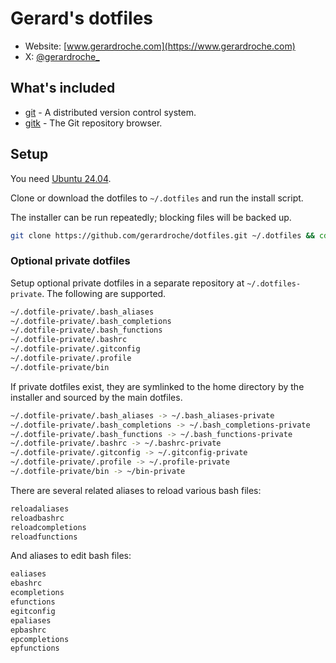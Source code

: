 # Gerard's dotfiles

- Website: [www.gerardroche.com](https://www.gerardroche.com)
- X: [@gerardroche_](https://x.com/gerardroche_)

## What's included

- [git](https://www.git-scm.com/) - A distributed version control system.
- [gitk](https://git-scm.com/docs/gitk) - The Git repository browser.

## Setup

You need [Ubuntu 24.04](https://ubuntu.com/tutorials/install-ubuntu-desktop#1-overview).

Clone or download the dotfiles to `~/.dotfiles` and run the install script.

The installer can be run repeatedly; blocking files will be backed up.

```sh
git clone https://github.com/gerardroche/dotfiles.git ~/.dotfiles && cd ~/.dotfiles && ./install
```

### Optional private dotfiles

Setup optional private dotfiles in a separate repository at `~/.dotfiles-private`. The following are supported.

```sh
~/.dotfile-private/.bash_aliases
~/.dotfile-private/.bash_completions
~/.dotfile-private/.bash_functions
~/.dotfile-private/.bashrc
~/.dotfile-private/.gitconfig
~/.dotfile-private/.profile
~/.dotfile-private/bin
```

If private dotfiles exist, they are symlinked to the home directory by the installer and sourced by the main dotfiles.

```sh
~/.dotfile-private/.bash_aliases -> ~/.bash_aliases-private
~/.dotfile-private/.bash_completions -> ~/.bash_completions-private
~/.dotfile-private/.bash_functions -> ~/.bash_functions-private
~/.dotfile-private/.bashrc -> ~/.bashrc-private
~/.dotfile-private/.gitconfig -> ~/.gitconfig-private
~/.dotfile-private/.profile -> ~/.profile-private
~/.dotfile-private/bin -> ~/bin-private
```

There are several related aliases to reload various bash files:

```sh
reloadaliases
reloadbashrc
reloadcompletions
reloadfunctions
```

And aliases to edit bash files:

```sh
ealiases
ebashrc
ecompletions
efunctions
egitconfig
epaliases
epbashrc
epcompletions
epfunctions
```
